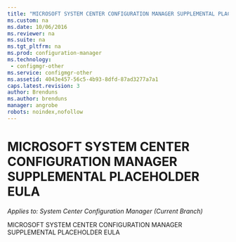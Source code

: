 ```yaml
---
title: "MICROSOFT SYSTEM CENTER CONFIGURATION MANAGER SUPPLEMENTAL PLACEHOLDER EULA"
ms.custom: na
ms.date: 10/06/2016
ms.reviewer: na
ms.suite: na
ms.tgt_pltfrm: na
ms.prod: configuration-manager
ms.technology:
 - configmgr-other
ms.service: configmgr-other
ms.assetid: 4043e457-56c5-4b93-8dfd-87ad3277a7a1
caps.latest.revision: 3
author: Brendunsms.author: brendunsmanager: angrobe
robots: noindex,nofollow
---
```

# MICROSOFT SYSTEM CENTER CONFIGURATION MANAGER SUPPLEMENTAL PLACEHOLDER EULA*Applies to: System Center Configuration Manager (Current Branch)*
MICROSOFT SYSTEM CENTER CONFIGURATION MANAGER SUPPLEMENTAL PLACEHOLDER EULA
